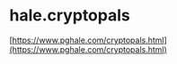 # hale.cryptopals

[https://www.pghale.com/cryptopals.html](https://www.pghale.com/cryptopals.html)
